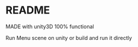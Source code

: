 # README #

MADE with unity3D 100% functional

Run Menu scene on unity or build and run it directly

